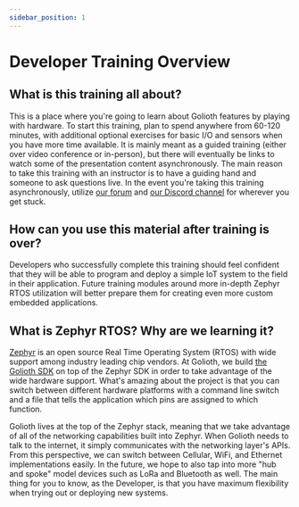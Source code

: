 ```yaml
---
sidebar_position: 1
---
```


# Developer Training Overview

## What is this training all about?

This is a place where you're going to learn about Golioth features by playing with hardware. To start this training, plan to spend anywhere from 60-120 minutes, with additional optional exercises for basic I/O and sensors when you have more time available. It is mainly meant as a guided training (either over video conference or in-person), but there will eventually be links to watch some of the presentation content asynchronously. The main reason to take this training with an instructor is to have a guiding hand and someone to ask questions live. In the event you're taking this training asynchronously, utilize [our forum](https://forum.golioth.io) and [our Discord channel](https://golioth.io/discord) for wherever you get stuck.

## How can you use this material after training is over?

Developers who successfully complete this training should feel confident that they will be able to program and deploy a simple IoT system to the field in their application. Future training modules around more in-depth Zephyr RTOS utilization will better prepare them for creating even more custom embedded applications.

## What is Zephyr RTOS? Why are we learning it?

[Zephyr](https://zephyrproject.org/) is an open source Real Time Operating System (RTOS) with wide support among industry leading chip vendors. At Golioth, we build [the Golioth SDK](https://github.com/golioth/golioth-zephyr-sdk) on top of the Zephyr SDK in order to take advantage of the wide hardware support. What's amazing about the project is that you can switch between different hardware platforms with a command line switch and a file that tells the application which pins are assigned to which function.

Golioth lives at the top of the Zephyr stack, meaning that we take advantage of all of the networking capabilities built into Zephyr. When Golioth needs to talk to the internet, it simply communicates with the networking layer's APIs. From this perspective, we can switch between Cellular, WiFi, and Ethernet implementations easily. In the future, we hope to also tap into more "hub and spoke" model devices such as LoRa and Bluetooth as well. The main thing for you to know, as the Developer, is that you have maximum flexibility when trying out or deploying new systems.

